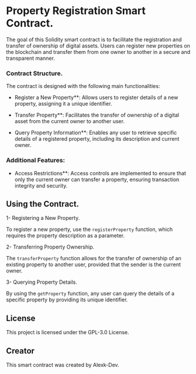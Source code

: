 # Property Registration Smart Contract.


The goal of this Solidity smart contract is to facilitate the registration and transfer of ownership of digital assets. Users can register new properties on the blockchain and transfer them from one owner to another in a secure and transparent manner.

### Contract Structure.

The contract is designed with the following main functionalities:

- Register a New Property**: Allows users to register details of a new property, assigning it a unique identifier.
  
- Transfer Property**: Facilitates the transfer of ownership of a digital asset from the current owner to another user.
  
- Query Property Information**: Enables any user to retrieve specific details of a registered property, including its description and current owner.

### Additional Features:

- Access Restrictions**: Access controls are implemented to ensure that only the current owner can transfer a property, ensuring transaction integrity and security.

## Using the Contract.

1- Registering a New Property.

To register a new property, use the `registerProperty` function, which requires the property description as a parameter.

2- Transferring Property Ownership.

The `transferProperty` function allows for the transfer of ownership of an existing property to another user, provided that the sender is the current owner.

3- Querying Property Details.

By using the `getProperty` function, any user can query the details of a specific property by providing its unique identifier.

## License

This project is licensed under the GPL-3.0 License.

## Creator

This smart contract was created by Alexk-Dev.


